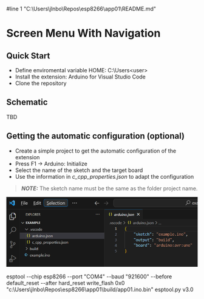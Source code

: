 #line 1 "C:\\Users\\jlnbo\\Repos\\esp8266\\app01\\README.md"
# Screen Menu With Navigation

## Quick Start

* Define enviromental variable HOME: C:\Users\<user>
* Install the extension: Arduino for Visual Studio Code
* Clone the repository

## Schematic

TBD

## Getting the automatic configuration (optional)

* Create a simple project to get the automatic configuration of the extension
* Press F1 -> Arduino: Initialize
* Select the name of the sketch and the target board
* Use the information in _c_cpp_properties.json_ to adapt the configuration

> **_NOTE:_** The sketch name must be the same as the folder project name.

![image](doc/img/example_project.png)

esptool --chip esp8266 --port "COM4" --baud "921600" --before default_reset --after hard_reset write_flash 0x0 "c:\Users\jlnbo\Repos\esp8266\app01\build/app01.ino.bin" 
esptool.py v3.0